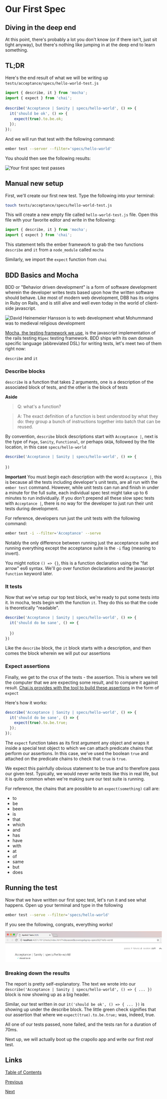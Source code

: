# Our First Spec

## Diving in the deep end

At this point, there's probably a lot you don't know (or if there isn't, just sit tight anyway), but there's nothing like jumping in at the deep end to learn something.

## TL;DR

Here's the end result of what we will be writing up `tests/acceptance/specs/hello-world-test.js`

```javascript
import { describe, it } from 'mocha';
import { expect } from 'chai';

describe('Acceptance | Sanity | specs/hello-world', () => {
  it('should be ok', () => {
    expect(true).to.be.ok;
  });
});
```

And we will run that test with the following command:

```zsh
ember test --server --filter='specs/hello-world'
```

You should then see the following results:

![Your first spec test passes](https://gist.github.com/foxnewsnetwork/ea10218f33686a0767e41d1df2070149/raw/8fa4425e9e4c8207d80c074cd713898ac3d60a11/02-tldr-results.png)

## Manual new setup

First, we'll create our first new test. Type the following into your terminal:

```zsh
touch tests/acceptance/specs/hello-world-test.js
```

This will create a new empty file called `hello-world-test.js` file. Open this file with your favorite editor and write in the following:

```javascript
import { describe, it } from 'mocha';
import { expect } from 'chai';
```

This statement tells the ember framework to grab the two functions `describe` and `it` from a `node_module` called `mocha`

Similarly, we import the `expect` function from `chai`

## BDD Basics and Mocha

BDD or "Behavior driven development" is a form of software development wherein the developer writes tests based upon how the written software should behave. Like most of modern web development, DBB has its origins in Ruby on Rails, and is still alive and well even today in the world of client-side javascript.

![David Heinemeier Hansson is to web development what Mohummand was to medieval religious development](https://gist.github.com/foxnewsnetwork/ea10218f33686a0767e41d1df2070149/raw/8fa4425e9e4c8207d80c074cd713898ac3d60a11/02-dhh-at-rails-conf.png)

 [Mocha, the testing framework we use](https://mochajs.org/), is the javascript implementation of the rails testing `RSpec` testing framework. BDD ships with its own domain specific language (abbreviated DSL) for writing tests, let's meet two of them right now:

 `describe` and `it`

### Describe blocks
`describe` is a function that takes 2 arguments, one is a description of the associated block of tests, and the other is the block of tests

**Aside**
>Q: what's a function?

>A: The exact definition of a function is best understood by what they do: they group a bunch of instructions together into batch that can be reused.

By convention, `describe` block descriptions start with `Acceptance |`, next is the type of `Page`, `Sanity`, `Functional`, or perhaps `GKQA`, followed by the file location, in this case `specs/hello-world`

```javascript
describe('Acceptance | Sanity | specs/hello-world', () => {

})
```

**Important**
You must begin each description with the word `Acceptance |`, this is because all the tests including developer's unit tests, are all run with the `ember test` command. However, while unit tests can run and finish in under a minute for the full suite, each individual spec test might take up to 6 minutes to run individually. If you don't prepend all these slow spec tests with `Acceptance |`, there is no way for the developer to just run their unit tests during development.

For reference, developers run just the unit tests with the following command:

```zsh
ember test -i --filter='Acceptance' --serve
```

Notably the only difference between running just the acceptance suite and running everything except the acceptance suite is the `-i` flag (meaning to invert).

You might notice `() => {}`, this is a function declaration using the "fat arrow" es6 syntax. We'll go over function declarations and the javascript `function` keyword later.

### It tests
Now that we've setup our top test block, we're ready to put some tests into it. In mocha, tests begin with the function `it`. They do this so that the code is theoretically "readable".

```javascript
describe('Acceptance | Sanity | specs/hello-world', () => {
  it('should do be sane', () => {

  })
})
```

Like the `describe` block, the `it` block starts with a description, and then comes the block wherein we will put our assertions

### Expect assertions

Finally, we get to the crux of the tests - the assertion. This is where we tell the computer that we are expecting some result, and to compare it against result. [Chai.js provides with the tool to build these assertions](http://chaijs.com/api/bdd/) in the form of `expect`

Here's how it works:

```javascript
describe('Acceptance | Sanity | specs/hello-world', () => {
  it('should do be sane', () => {
    expect(true).to.be.true;
  });
});
```

The `expect` function takes as its first argument any object and wraps it inside a special test object to which we can attach predicate chains that perform our assertions. In this case, we've used the boolean `true` and attached on the predicate chains to check that `true` is `true`.

We expect this painfully obvious statement to be true and to therefore pass our given test. Typically, we would never write tests like this in real life, but it is quite common when we're making sure our test suite is running.

For reference, the chains that are possible to an `expect(something)` call are:

- to
- be
- been
- is
- that
- which
- and
- has
- have
- with
- at
- of
- same
- but
- does


## Running the test

Now that we have written our first spec test, let's run it and see what happens. Open up your terminal and type in the following

```zsh
ember test --serve --filter='specs/hello-world'
```

If you see the following, congrats, everything works!

![expected results in your browser](/images/our-first-spec/expected-results.png)

### Breaking down the results

The report is pretty self-explanatory. The text we wrote into our `describe('Acceptance | Sanity | specs/hello-world', () => { ... })` block is now showing up as a big header.

Similar, our test written in our `it('should be ok', () => { ... })` is showing up under the describe block. The little green check signifies that our assertion that where we `expect(true).to.be.true;` was, indeed, true.

All one of our tests passed, none failed, and the tests ran for a duration of 70ms.

Next up, we will actually boot up the crapollo app and write our first *real* test.

## Links
[Table of Contents](/)

[Previous](./02-getting-started)

[Next](./04-booting-the-app)

